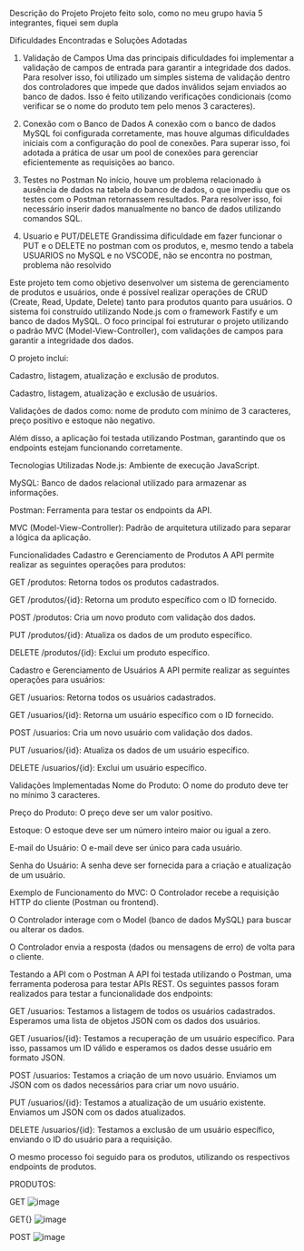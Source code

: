 Descrição do Projeto
Projeto feito solo, como no meu grupo havia 5 integrantes, fiquei sem dupla

Dificuldades Encontradas e Soluções Adotadas
1. Validação de Campos
Uma das principais dificuldades foi implementar a validação de campos de entrada para garantir a integridade dos dados. Para resolver isso, foi utilizado um simples sistema de validação dentro dos controladores que impede que dados inválidos sejam enviados ao banco de dados. Isso é feito utilizando verificações condicionais (como verificar se o nome do produto tem pelo menos 3 caracteres).

2. Conexão com o Banco de Dados
A conexão com o banco de dados MySQL foi configurada corretamente, mas houve algumas dificuldades iniciais com a configuração do pool de conexões. Para superar isso, foi adotada a prática de usar um pool de conexões para gerenciar eficientemente as requisições ao banco.

3. Testes no Postman
No início, houve um problema relacionado à ausência de dados na tabela do banco de dados, o que impediu que os testes com o Postman retornassem resultados. Para resolver isso, foi necessário inserir dados manualmente no banco de dados utilizando comandos SQL.

4. Usuario e PUT/DELETE
   Grandissima dificuldade em fazer funcionar o PUT e o DELETE no postman com os produtos, e, mesmo tendo a tabela USUARIOS no MySQL e no VSCODE, não se encontra no postman, problema não resolvido
   

Este projeto tem como objetivo desenvolver um sistema de gerenciamento de produtos e usuários, onde é possível realizar operações de CRUD (Create, Read, Update, Delete) tanto para produtos quanto para usuários. O sistema foi construído utilizando Node.js com o framework Fastify e um banco de dados MySQL. O foco principal foi estruturar o projeto utilizando o padrão MVC (Model-View-Controller), com validações de campos para garantir a integridade dos dados.


O projeto inclui:

Cadastro, listagem, atualização e exclusão de produtos.

Cadastro, listagem, atualização e exclusão de usuários.

Validações de dados como: nome de produto com mínimo de 3 caracteres, preço positivo e estoque não negativo.

Além disso, a aplicação foi testada utilizando Postman, garantindo que os endpoints estejam funcionando corretamente.



Tecnologias Utilizadas
Node.js: Ambiente de execução JavaScript.

MySQL: Banco de dados relacional utilizado para armazenar as informações.

Postman: Ferramenta para testar os endpoints da API.

MVC (Model-View-Controller): Padrão de arquitetura utilizado para separar a lógica da aplicação.



Funcionalidades
Cadastro e Gerenciamento de Produtos
A API permite realizar as seguintes operações para produtos:

GET /produtos: Retorna todos os produtos cadastrados.

GET /produtos/{id}: Retorna um produto específico com o ID fornecido.

POST /produtos: Cria um novo produto com validação dos dados.

PUT /produtos/{id}: Atualiza os dados de um produto específico.

DELETE /produtos/{id}: Exclui um produto específico.



Cadastro e Gerenciamento de Usuários
A API permite realizar as seguintes operações para usuários:

GET /usuarios: Retorna todos os usuários cadastrados.

GET /usuarios/{id}: Retorna um usuário específico com o ID fornecido.

POST /usuarios: Cria um novo usuário com validação dos dados.

PUT /usuarios/{id}: Atualiza os dados de um usuário específico.

DELETE /usuarios/{id}: Exclui um usuário específico.



Validações Implementadas
Nome do Produto: O nome do produto deve ter no mínimo 3 caracteres.

Preço do Produto: O preço deve ser um valor positivo.

Estoque: O estoque deve ser um número inteiro maior ou igual a zero.

E-mail do Usuário: O e-mail deve ser único para cada usuário.

Senha do Usuário: A senha deve ser fornecida para a criação e atualização de um usuário.


Exemplo de Funcionamento do MVC:
O Controlador recebe a requisição HTTP do cliente (Postman ou frontend).

O Controlador interage com o Model (banco de dados MySQL) para buscar ou alterar os dados.

O Controlador envia a resposta (dados ou mensagens de erro) de volta para o cliente.

Testando a API com o Postman
A API foi testada utilizando o Postman, uma ferramenta poderosa para testar APIs REST. Os seguintes passos foram realizados para testar a funcionalidade dos endpoints:

GET /usuarios: Testamos a listagem de todos os usuários cadastrados. Esperamos uma lista de objetos JSON com os dados dos usuários.


GET /usuarios/{id}: Testamos a recuperação de um usuário específico. Para isso, passamos um ID válido e esperamos os dados desse usuário em formato JSON.

POST /usuarios: Testamos a criação de um novo usuário. Enviamos um JSON com os dados necessários para criar um novo usuário.

PUT /usuarios/{id}: Testamos a atualização de um usuário existente. Enviamos um JSON com os dados atualizados.

DELETE /usuarios/{id}: Testamos a exclusão de um usuário específico, enviando o ID do usuário para a requisição.

O mesmo processo foi seguido para os produtos, utilizando os respectivos endpoints de produtos.

PRODUTOS:

GET
![image](https://github.com/user-attachments/assets/9f770a91-cce7-434f-ad9c-f804b27db6c8)

GET{}
![image](https://github.com/user-attachments/assets/0e2959d6-7072-4705-9eba-970a6acc426d)

POST
![image](https://github.com/user-attachments/assets/869bf38b-a91e-403d-a00b-7208879922e8)

